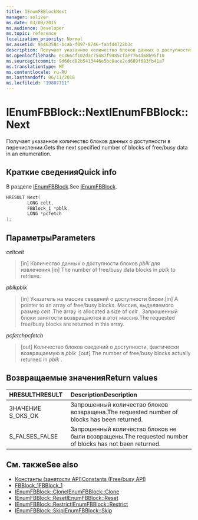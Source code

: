 ```yaml
---
title: IEnumFBBlockNext
manager: soliver
ms.date: 03/09/2015
ms.audience: Developer
ms.topic: reference
localization_priority: Normal
ms.assetid: 9b46358c-bcab-f097-8746-fabfd4722b3c
description: Получает указанное количество блоков данных о доступности в перечислении.
ms.openlocfilehash: ec366cf102d3c75487f9485cfae7764d68695f10
ms.sourcegitcommit: 9d60cd82b5413446e5bc8ace2cd689f683fb41a7
ms.translationtype: MT
ms.contentlocale: ru-RU
ms.lasthandoff: 06/11/2018
ms.locfileid: "19807711"
---
```

# <a name="ienumfbblocknext"></a><span data-ttu-id="fd7d6-103">IEnumFBBlock::Next</span><span class="sxs-lookup"><span data-stu-id="fd7d6-103">IEnumFBBlock::Next</span></span>

<span data-ttu-id="fd7d6-104">Получает указанное количество блоков данных о доступности в перечислении.</span><span class="sxs-lookup"><span data-stu-id="fd7d6-104">Gets the next specified number of blocks of free/busy data in an enumeration.</span></span>
  
## <a name="quick-info"></a><span data-ttu-id="fd7d6-105">Краткие сведения</span><span class="sxs-lookup"><span data-stu-id="fd7d6-105">Quick info</span></span>

<span data-ttu-id="fd7d6-106">В разделе [IEnumFBBlock](ienumfbblock.md).</span><span class="sxs-lookup"><span data-stu-id="fd7d6-106">See [IEnumFBBlock](ienumfbblock.md).</span></span>
  
```cpp
HRESULT Next(  
        LONG celt,
        FBBlock_1 *pblk,
        LONG *pcfetch
);
```

## <a name="parameters"></a><span data-ttu-id="fd7d6-107">Параметры</span><span class="sxs-lookup"><span data-stu-id="fd7d6-107">Parameters</span></span>

<span data-ttu-id="fd7d6-108">_celt_</span><span class="sxs-lookup"><span data-stu-id="fd7d6-108">_celt_</span></span>
  
> <span data-ttu-id="fd7d6-109">[in] Количество данных о доступности блоков *pblk* для извлечения.</span><span class="sxs-lookup"><span data-stu-id="fd7d6-109">[in] The number of free/busy data blocks in  *pblk*  to retrieve.</span></span> 
    
<span data-ttu-id="fd7d6-110">_pblk_</span><span class="sxs-lookup"><span data-stu-id="fd7d6-110">_pblk_</span></span>
  
> <span data-ttu-id="fd7d6-111">[in] Указатель на массив сведений о доступности блоки.</span><span class="sxs-lookup"><span data-stu-id="fd7d6-111">[in] A pointer to an array of free/busy blocks.</span></span> <span data-ttu-id="fd7d6-112">Массив, выделяемого размер *celt* .</span><span class="sxs-lookup"><span data-stu-id="fd7d6-112">The array is allocated a size of  *celt*  .</span></span> <span data-ttu-id="fd7d6-113">Запрошенный блоки занятости возвращаются в этот массив.</span><span class="sxs-lookup"><span data-stu-id="fd7d6-113">The requested free/busy blocks are returned in this array.</span></span> 
    
<span data-ttu-id="fd7d6-114">_pcfetch_</span><span class="sxs-lookup"><span data-stu-id="fd7d6-114">_pcfetch_</span></span>
  
> <span data-ttu-id="fd7d6-115">[out] Количество блоков сведений о доступности, фактически возвращаемую в *pblk* .</span><span class="sxs-lookup"><span data-stu-id="fd7d6-115">[out] The number of free/busy blocks actually returned in  *pblk*  .</span></span> 
    
## <a name="return-values"></a><span data-ttu-id="fd7d6-116">Возвращаемые значения</span><span class="sxs-lookup"><span data-stu-id="fd7d6-116">Return values</span></span>

|<span data-ttu-id="fd7d6-117">**HRESULT**</span><span class="sxs-lookup"><span data-stu-id="fd7d6-117">**HRESULT**</span></span>|<span data-ttu-id="fd7d6-118">**Description**</span><span class="sxs-lookup"><span data-stu-id="fd7d6-118">**Description**</span></span>|
|:-----|:-----|
|<span data-ttu-id="fd7d6-119">ЗНАЧЕНИЕ S_OK</span><span class="sxs-lookup"><span data-stu-id="fd7d6-119">S_OK</span></span>  <br/> |<span data-ttu-id="fd7d6-120">Запрошенный количество блоков возвращена.</span><span class="sxs-lookup"><span data-stu-id="fd7d6-120">The requested number of blocks has been returned.</span></span>  <br/> |
|<span data-ttu-id="fd7d6-121">S_FALSE</span><span class="sxs-lookup"><span data-stu-id="fd7d6-121">S_FALSE</span></span>  <br/> |<span data-ttu-id="fd7d6-122">Запрошенный количество блоков не были возвращены.</span><span class="sxs-lookup"><span data-stu-id="fd7d6-122">The requested number of blocks has not been returned.</span></span>  <br/> |
   
## <a name="see-also"></a><span data-ttu-id="fd7d6-123">См. также</span><span class="sxs-lookup"><span data-stu-id="fd7d6-123">See also</span></span>

- [<span data-ttu-id="fd7d6-124">Константы (занятости API)</span><span class="sxs-lookup"><span data-stu-id="fd7d6-124">Constants (Free/busy API)</span></span>](constants-free-busy-api.md)  
- [<span data-ttu-id="fd7d6-125">FBBlock_1</span><span class="sxs-lookup"><span data-stu-id="fd7d6-125">FBBlock_1</span></span>](fbblock_1.md)  
- [<span data-ttu-id="fd7d6-126">IEnumFBBlock::Clone</span><span class="sxs-lookup"><span data-stu-id="fd7d6-126">IEnumFBBlock::Clone</span></span>](ienumfbblock-clone.md)  
- [<span data-ttu-id="fd7d6-127">IEnumFBBlock::Reset</span><span class="sxs-lookup"><span data-stu-id="fd7d6-127">IEnumFBBlock::Reset</span></span>](ienumfbblock-reset.md)  
- [<span data-ttu-id="fd7d6-128">IEnumFBBlock::Restrict</span><span class="sxs-lookup"><span data-stu-id="fd7d6-128">IEnumFBBlock::Restrict</span></span>](ienumfbblock-restrict.md)  
- [<span data-ttu-id="fd7d6-129">IEnumFBBlock::Skip</span><span class="sxs-lookup"><span data-stu-id="fd7d6-129">IEnumFBBlock::Skip</span></span>](ienumfbblock-skip.md)

